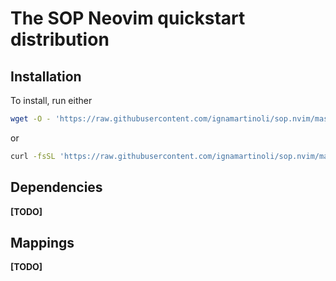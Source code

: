 # The SOP Neovim quickstart distribution

## Installation

To install, run either

```bash
wget -O - 'https://raw.githubusercontent.com/ignamartinoli/sop.nvim/master/install.sh' | sh
```

or

```bash
curl -fsSL 'https://raw.githubusercontent.com/ignamartinoli/sop.nvim/master/install.sh' | sh
```

## Dependencies

**[TODO]**

## Mappings

**[TODO]**
